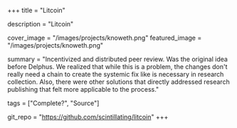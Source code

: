 +++
title = "Litcoin"

description = "Litcoin"

cover_image = "/images/projects/knoweth.png"
featured_image = "/images/projects/knoweth.png"

summary = "Incentivized and distributed peer review. Was the original idea before Delphus. We  realized that while this is a problem, the changes don't really need a chain to create the systemic fix like is necessary in research collection. Also, there were other solutions that directly addressed research publishing that felt more applicable to the process."

tags = ["Complete?", "Source"]


git_repo = "https://github.com/scintillating/litcoin"
+++